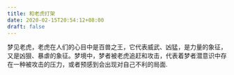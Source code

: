 ```yaml
---
title: 和老虎打架
date: 2020-02-15T20:54:12+08:00
draft: false
---
```


梦见老虎，老虎在人们的心目中是百兽之王，它代表威武、凶猛，是力量的象征，又是凶狠、暴虐的象征。梦境中，梦者被老虎追赶和攻击，代表着梦者潜意识中存在一种被攻击的压力，或者预感到会出现对自己不利的局面.